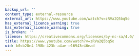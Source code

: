 ```yaml
---
backup_url: ''
content_type: external-resource
external_url: https://www.youtube.com/watch?v=zRVa2Q5bq5o
has_external_licence_warning: true
has_external_license_warning: true
is_broken: ''
license: https://creativecommons.org/licenses/by-nc-sa/4.0/
title: https://www.youtube.com/watch?v=zRVa2Q5bq5o
uid: b0cb28e4-198b-423b-a4ae-e16943e46ead
---
```

